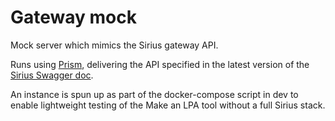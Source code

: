# Gateway mock

Mock server which mimics the Sirius gateway API.

Runs using [Prism](https://stoplight.io/open-source/prism), delivering
the API specified in the latest version of the
[Sirius Swagger doc](https://github.com/ministryofjustice/opg-sirius-api-gateway/blob/master/docs/swagger.v1.yaml).

An instance is spun up as part of the docker-compose script in dev to enable
lightweight testing of the Make an LPA tool without a full Sirius stack.
